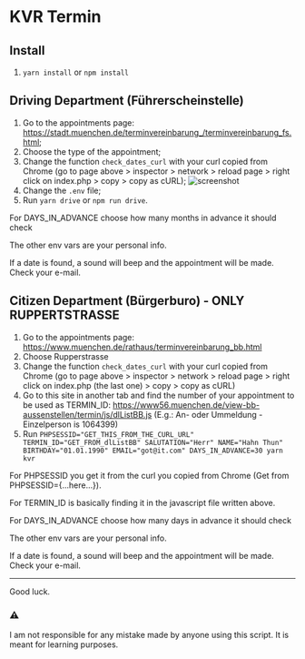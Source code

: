# KVR Termin

## Install

1. `yarn install` or `npm install`

## Driving Department (Führerscheinstelle)

1. Go to the appointments page: https://stadt.muenchen.de/terminvereinbarung_/terminvereinbarung_fs.html;
2. Choose the type of the appointment;
3. Change the function `check_dates_curl` with your curl copied from Chrome (go to page above > inspector > network > reload page > right click on index.php > copy > copy as cURL); ![screenshot](https://snipboard.io/us41Q3.jpg)
4. Change the `.env` file;
4. Run `yarn drive` or `npm run drive`.

For DAYS_IN_ADVANCE choose how many months in advance it should check

The other env vars are your personal info.

If a date is found, a sound will beep and the appointment will be made. Check your e-mail.

## Citizen Department (Bürgerburo) - ONLY RUPPERTSTRASSE

1. Go to the appointments page: https://www.muenchen.de/rathaus/terminvereinbarung_bb.html
2. Choose Rupperstrasse
3. Change the function `check_dates_curl` with your curl copied from Chrome (go to page above > inspector > network > reload page > right click on index.php (the last one) > copy > copy as cURL)
4. Go to this site in another tab and find the number of your appointment to be used as TERMIN_ID: https://www56.muenchen.de/view-bb-aussenstellen/termin/js/dlListBB.js (E.g.: An- oder Ummeldung - Einzelperson is 1064399)
5. Run `PHPSESSID="GET_THIS_FROM_THE_CURL_URL" TERMIN_ID="GET_FROM_dlListBB" SALUTATION="Herr" NAME="Hahn Thun" BIRTHDAY="01.01.1990" EMAIL="got@it.com" DAYS_IN_ADVANCE=30 yarn kvr`

For PHPSESSID you get it from the curl you copied from Chrome (Get from PHPSESSID={...here...}).

For TERMIN_ID is basically finding it in the javascript file written above.

For DAYS_IN_ADVANCE choose how many days in advance it should check

The other env vars are your personal info.

If a date is found, a sound will beep and the appointment will be made. Check your e-mail.

---

Good luck.

### ⚠️
I am not responsible for any mistake made by anyone using this script. It is meant for learning purposes.
